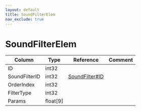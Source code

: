 ```yaml
---
layout: default
title: SoundFilterElem
nav_exclude: true
---
```

# SoundFilterElem

| Column | Type | Reference | Comment |
|--------|------|-----------|---------|
|ID|int32|||
|SoundFilterID|int32|[SoundFilter#ID](SoundFilter)||
|OrderIndex|int32|||
|FilterType|int32|||
|Params|float[9]|||
